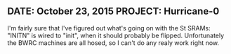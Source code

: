 DATE: October 23, 2015
PROJECT: Hurricane-0
------
I'm fairly sure that I've figured out what's going on with the St SRAMs:
"INITN" is wired to "init", when it should probably be flipped.  Unfortunately
the BWRC machines are all hosed, so I can't do any realy work right now.

